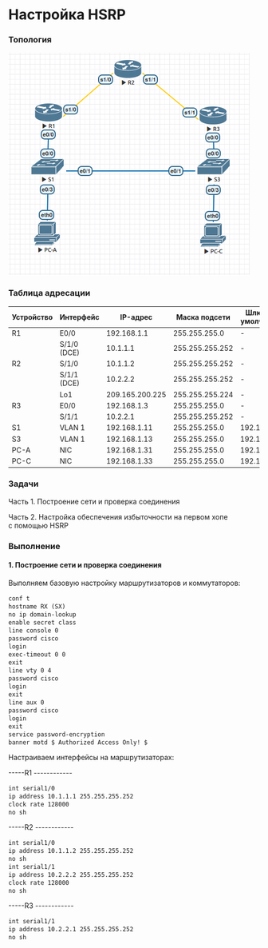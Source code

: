 # Настройка HSRP

### Топология
![](eve.png)

### Таблица адресации
|Устройство|Интерфейс    |IP-адрес     |Маска подсети  |Шлюз по умолчанию|
|----------|-------------|-------------|---------------|-|
|R1        |E0/0         |192.168.1.1  |255.255.255.0  |-|
|          |S/1/0 (DCE)  |10.1.1.1     |255.255.255.252|-|
|R2        |S/1/0        |10.1.1.2     |255.255.255.252|-|
|          |S/1/1 (DCE)  |10.2.2.2     |255.255.255.252|-|
|          |Lo1          |209.165.200.225|255.255.255.224|-|
|R3        |E0/0         |192.168.1.3  |255.255.255.0  |-|
|          |S/1/1        |10.2.2.1     |255.255.255.252|-|
|S1        |VLAN 1       |192.168.1.11 |255.255.255.0  |192.168.1.1|
|S3        |VLAN 1       |192.168.1.13 |255.255.255.0  |192.168.1.3|
|PC-A      |NIC          |192.168.1.31 |255.255.255.0  |192.168.1.1|
|PC-C      |NIC          |192.168.1.33 |255.255.255.0  |192.168.1.3|

### Задачи
Часть 1. Построение сети и проверка соединения

Часть 2. Настройка обеспечения избыточности на первом хопе с помощью HSRP

### Выполнение

#### 1. Построение сети и проверка соединения
Выполняем базовую настройку маршрутизаторов и коммутаторов:
```
conf t
hostname RX (SX)
no ip domain-lookup
enable secret class
line console 0
password cisco
login
exec-timeout 0 0
exit
line vty 0 4
password cisco
login
exit
line aux 0
password cisco
login
exit
service password-encryption
banner motd $ Authorized Access Only! $
```

Настраиваем интерфейсы на маршрутизаторах:

-----R1 ------------
```
int serial1/0 
ip address 10.1.1.1 255.255.255.252
clock rate 128000
no sh
```
-----R2 ------------
```
int serial1/0
ip address 10.1.1.2 255.255.255.252
no sh
int serial1/1
ip address 10.2.2.2 255.255.255.252
clock rate 128000
no sh
```
-----R3 ------------
```
int serial1/1 
ip address 10.2.2.1 255.255.255.252
no sh
```
